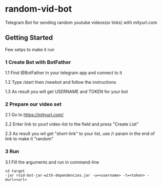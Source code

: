 # random-vid-bot
Telegram Bot for sending random youtube videos(or links) with mityurl.com
## Getting Started

Few setps to make it run

### 1 Create Bot with BotFather

1.1 Find @BotFather in your telegram app and connect to it

1.2 Type /start then /newbot and follow the instructions

1.3 As result you will get USERNAME and TOKEN for your bot

### 2 Prepare our video set

2.1 Go to https://mityurl.com/

2.2 Enter link to yourl video-list to the field and press "Create List"

2.3 As result you wil get "short-link" to your list, use /r param in the end of link to make it "random"

### 3 Run

3.1 Fill the arguments and run in command-line

```
cd target
-jar rvid-bot-jar-with-dependencies.jar -u=<username> -t=<token> -murl=<url>
```

